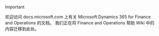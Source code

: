 > [!IMPORTANT]
> 欢迎访问 docs.microsoft.com 上有关 Microsoft Dynamics 365 for Finance and Operations 的文档。 我们正在将 Finance and Operations 帮助 Wiki 中的内容迁移到此处。 

